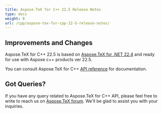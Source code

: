 ```yaml
---
title: Aspose.TeX for C++ 22.5 Release Notes
type: docs
weight: 8
url: /cpp/aspose-tex-for-cpp-22-5-release-notes/
---
```


## Improvements and Changes

Aspose.TeX for C++ 22.5 is based on [Aspose.TeX for .NET 22.4](/tex/net/aspose-tex-for-net-22-4-release-notes/) and ready for use with Aspose c++ products ver 22.5.


You can consult Aspose.TeX for C++ [API reference](https://reference.aspose.com/tex/cpp/) for documentation.
 
## Got Queries?
If you have any query related to Aspose.TeX for C++ API, please feel free to write to reach us on [Aspose.TeX forum](https://forum.aspose.com/c/tex/). We'll be glad to assist you with your inquiries.
